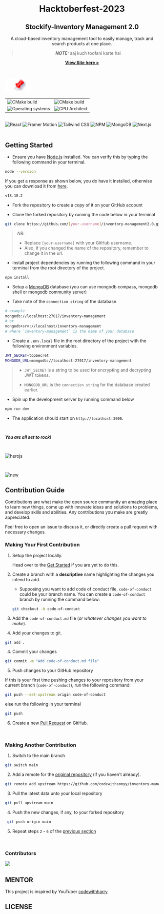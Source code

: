 <br />
<div align="center">
  <h1 align="center">Hacktoberfest-2023</h1>
  <h2 align="center">Stockify-Inventory Management 2.0</h2>
<div align="center">

  <p align="center">

A cloud-based inventory management tool to easily manage, track and search products at one place.<br/>

> **_NOTE:_** aaj kuch toofani karte hai

</p>
</div>
    <a href="https://stockify-3u6imvyth-codewithsonyy.vercel.app/"><strong>View Site here »</strong></a>
    <br />
    <br />

  </p>
</div>

## [![](https://raw.githubusercontent.com/aregtech/areg-sdk/master/docs/img/pin.svg)](#project-status)

<table class="no-border">
<tr>
    <td><img src="https://badgen.net/github/stars/codewithsonyy/inventory-management2.0" alt="CMake build"/></td>
    <td><img src="https://badgen.net/github/forks/codewithsonyy/inventory-management2.0" alt="CMake build"/></td>
   
       
  </tr>
  <tr>
    <td><img src="https://img.shields.io/github/issues/codewithsonyy/inventory-management2.0" alt="Operating systems"/></td>
    <td><img src="https://img.shields.io/github/issues-pr/codewithsonyy/inventory-management2.0" alt="CPU Architect"/></td>

  </tr>
</table>
<br />

<div>
	<img height="20" src="https://img.shields.io/badge/react.js-6DA55F?style=for-the-badge&logo=react.js&logoColor=white" alt="React" title="React" />
  <img height="20" src="https://img.shields.io/badge/framermotion-%23563D7C.svg?style=for-the-badge&logo=&logoColor=white" alt="Framer Motion" title="Framer Motion" />
 <img height="30" src="https://img.shields.io/badge/tailwind-%23323330.svg?style=for-the-badge&logo=tailwind&logoColor=%23F7DF1E" alt="Tailwind CSS" title="Tailwind CSS" />

  <img height="40" src="https://img.shields.io/badge/NPM-%23CB3837.svg?style=for-the-badge&logo=npm&logoColor=white" alt="NPM" title="NPM" />
 <img height="50" src="https://img.shields.io/badge/mongodb-%23F05033.svg?style=for-the-badge&logo=mongodb&logoColor=white" alt="MongoDB" title="MongoDB" /> 
  <img height="60" src="https://img.shields.io/badge/next.js-%23121011.svg?style=for-the-badge&logo=next.js&logoColor=white" alt="Next.js" title="Next.js" /> 
	</div>

<br />

## Getting Started

- Ensure you have [Node.js](https://nodejs.org/en) installed.
  You can verify this by typing the following command in your terminal.

```bash
node --version
```

If you get a response as shown below, you do have it installed, otherwise you can download it from [here](https://nodejs.org/en).

```bash
v18.18.2
```

- Fork the repository to create a copy of it on your GitHub account

- Clone the forked repository by running the code below in your terminal

```sh
git clone https://github.com/[your-username]/inventory-management2.0.git
```

> _NB_:
>
> - Replace `[your-username]` with your GitHub username.
> - Also, if you changed the name of the repository, remember to change it in the url.

- Install project dependencies by running the following command in your terminal from the root directory of the project.

```sh
npm install
```

- Setup a [MongoDB](https://www.mongodb.com/) database (you can use mongodb compass, mongodb shell or mongodb community server)

- Take note of the `connection string` of the database.

```bash
# example
mongodb://localhost:27017/inventory-management
# or
mongodb+srv://localhost/inventory-management
# where `inventory-management` is the name of your database
```

- Create a `.env.local` file in the root directory of the project with the following environment variables.

```bash
JWT_SECRET=topSecret
MONGODB_URL=mongodb://localhost:27017/inventory-management
```

> - `JWT_SECRET` is a string to be used for encrypting and decrypting JWT tokens.
>
> - `MONGODB_URL` is the `connection string` for the database created earlier.

- Spin up the development server by running command below

```sh
npm run dev
```

- The application should start on `http://localhost:3000`.

<br/>

**_You are all set to rock!_**

<br>

![herojs](https://github.com/codewithsonyy/inventory-management2.0/assets/114895266/1bf5f19f-451d-491a-9cd1-80dea511627d)

<br>

![new](https://github.com/codewithsonyy/inventory-management2.0/assets/114895266/0093b902-484d-4873-9c1b-a15c5dfaa345)

## Contribution Guide

Contributions are what make the open source community an amazing place to learn new things, come up with innovate ideas and solutions to problems, and develop skills and abilities. Any contributions you make are greatly appreciated.

Feel free to open an issue to discuss it, or directly create a pull request with necessary changes.

### Making Your First Contribution

1. Setup the project locally.

   Head over to the [Get Started](#getting-started) if you are yet to do this.

2. Create a branch with a **descriptive** name highlighting the changes you intend to add.

   - Supposing you want to add code of conduct file, `code-of-conduct` could be your branch name. You can create a `code-of-conduct` branch by running the command below:

   ```bash
   git checkout -b code-of-conduct
   ```

3. Add the `code-of-conduct.md` file (_or whatever changes you want to make_).
4. Add your changes to git.

```bash
git add .
```

4. Commit your changes

```bash
git commit -m "Add code-of-conduct.md file"
```

5. Push changes to your GitHub repository

If this is your first time pushing changes to your repository from your current branch (`code-of-conduct`), run the following command:

```bash
git push --set-upstream origin code-of-conduct
```

else run the following in your terminal

```bash
git push
```

6. Create a new [Pull Request](https://docs.github.com/en/pull-requests/collaborating-with-pull-requests/proposing-changes-to-your-work-with-pull-requests/creating-a-pull-request) on GitHub.

<br>

### Making Another Contribution

1. Switch to the main branch

```bash
git switch main
```

2. Add a remote for the [original repository](https://github.com/codewithsonyy/inventory-management2.0) (if you haven't already).

```bash
git remote add upstream https://github.com/codewithsonyy/inventory-management2.0.git
```

3. Pull the latest data unto your local repository

```bash
git pull upstream main
```

4. Push the new changes, if any, to your forked repository

```bash
 git push origin main
```

5. Repeat steps `2` - `6` of the [previous section](#making-your-first-contribution)

<br>

### Contributors

<a href="https://github.com/codewithsonyy/inventory-management2.0/graphs/contributors">
  <img src="https://contrib.rocks/image?repo=codewithsonyy/inventory-management2.0" />
</a>

## MENTOR

This project is inspired by YouTuber [codewithharry](https://github.com/CodeWithHarry)

## LICENSE
